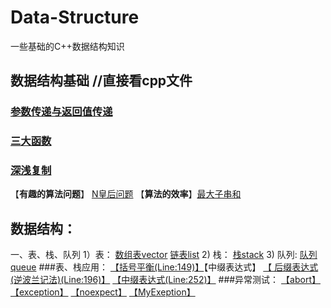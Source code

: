 # Data-Structure
一些基础的C++数据结构知识
## 数据结构基础 //直接看cpp文件
### [参数传递与返回值传递](C++数据结构基础/C++的三种参数传递方式.md)
### [三大函数](C++数据结构基础/三大函数.md)
### [深浅复制](C++数据结构基础/深浅复制.md)

【**有趣的算法问题**】 [N皇后问题](N皇后问题/源.cpp)
【**算法的效率**】[最大子串和](最大子序列和/最大子序列和.cpp)

## 数据结构：
一、表、栈、队列
1）表： [数组表vector](表_栈_队列/VECTOR.h) [链表list](表_栈_队列/LIST.h) 
2)  栈： [栈stack](表_栈_队列/STACK.h)
3) 队列: [队列queue](表_栈_队列/QUEUE.h)
###表、栈应用：
[【括号平衡(Line:149)】](表_栈_队列/main.cpp)【中缀表达式】
[【 后缀表达式(逆波兰记法)(Line:196)】](表_栈_队列/main.cpp)
[【中缀表达式(Line:252)】](表_栈_队列/main.cpp)
###异常测试：
[【abort】](异常处理代码example/abort.cpp)
[【exception】](异常处理代码example/exception.cpp)
[【noexpect】](异常处理代码example/noexpect.cpp)
[【MyExeption】](表_栈_队列/MyException.h)


